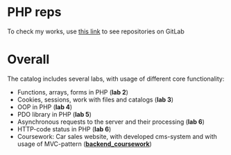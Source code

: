 # PHP reps
To check my works, use [this link](https://gitlab.com/toropmatvii/backend_development) to see repositories on GitLab
# Overall 
The catalog includes several labs, with usage of different core functionality:
- Functions, arrays, forms in PHP (__lab 2__)
- Cookies, sessions, work with files and catalogs (__lab 3__)
- OOP in PHP (__lab 4__)
- PDO library in PHP (__lab 5__)
- Asynchronous requests to the server and their processing (__lab 6__)
- HTTP-code status in PHP (__lab 6__)
- Coursework: Car sales website, with developed cms-system and with usage of MVC-pattern (__[backend_coursework](https://gitlab.com/toropmatvii/backend_development/backend_coursework)__)
